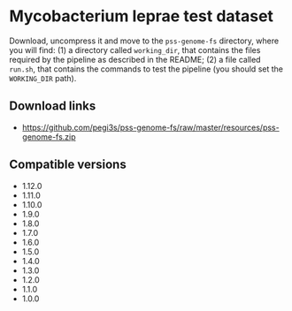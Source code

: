 # Mycobacterium leprae test dataset

Download, uncompress it and move to the `pss-genome-fs` directory, where you will find: (1) a directory called `working_dir`, that contains the files required by the pipeline as described in the README; (2) a file called `run.sh`, that contains the commands to test the pipeline (you should set the `WORKING_DIR` path).

## Download links

- https://github.com/pegi3s/pss-genome-fs/raw/master/resources/pss-genome-fs.zip

## Compatible versions

- 1.12.0
- 1.11.0
- 1.10.0
- 1.9.0
- 1.8.0
- 1.7.0
- 1.6.0
- 1.5.0
- 1.4.0
- 1.3.0
- 1.2.0
- 1.1.0
- 1.0.0
